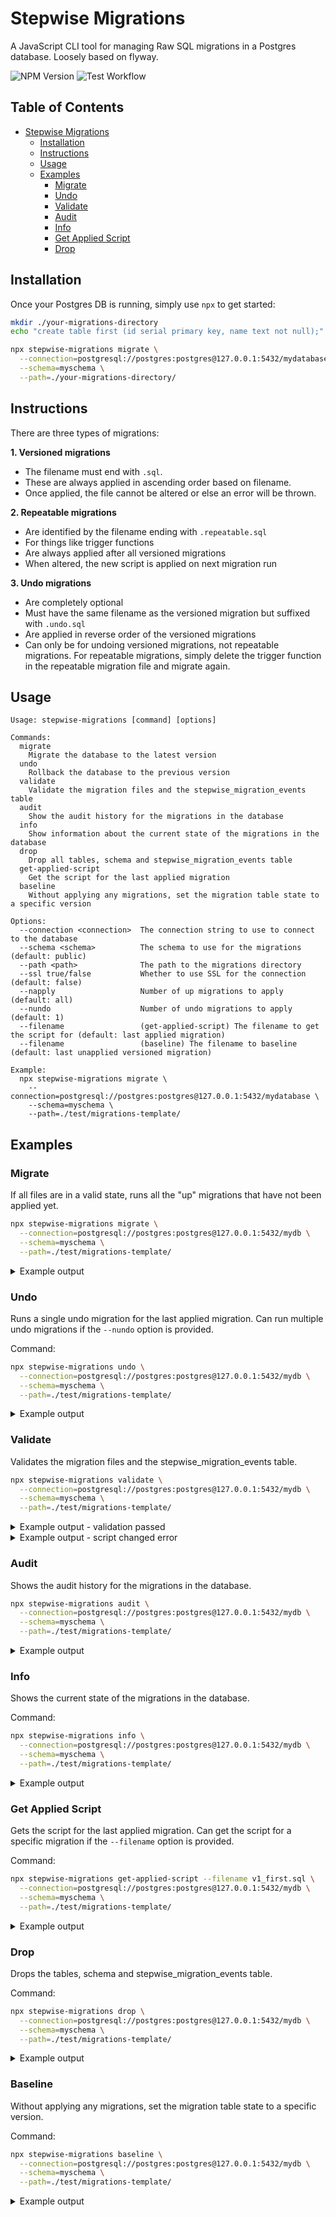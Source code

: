 # Stepwise Migrations

A JavaScript CLI tool for managing Raw SQL migrations in a Postgres database.
Loosely based on flyway.

![NPM Version](https://img.shields.io/npm/v/stepwise-migrations)
![Test Workflow](https://github.com/github/docs/actions/workflows/test.yml/badge.svg)

## Table of Contents

- [Stepwise Migrations](#stepwise-migrations)
  - [Installation](#installation)
  - [Instructions](#instructions)
  - [Usage](#usage)
  - [Examples](#examples)
    - [Migrate](#migrate)
    - [Undo](#undo)
    - [Validate](#validate)
    - [Audit](#audit)
    - [Info](#info)
    - [Get Applied Script](#get-applied-script)
    - [Drop](#drop)

## Installation

Once your Postgres DB is running, simply use `npx` to get started:

```bash
mkdir ./your-migrations-directory
echo "create table first (id serial primary key, name text not null);" > ./your-migrations-directory/v1_first.sql

npx stepwise-migrations migrate \
  --connection=postgresql://postgres:postgres@127.0.0.1:5432/mydatabase \
  --schema=myschema \
  --path=./your-migrations-directory/
```

## Instructions

There are three types of migrations:

<b>1. Versioned migrations</b>

- The filename must end with `.sql`.
- These are always applied in ascending order based on filename.
- Once applied, the file cannot be altered or else an error will be thrown.

<b>2. Repeatable migrations</b>

- Are identified by the filename ending with `.repeatable.sql`
- For things like trigger functions
- Are always applied after all versioned migrations
- When altered, the new script is applied on next migration run

<b>3. Undo migrations</b>

- Are completely optional
- Must have the same filename as the versioned migration but suffixed with `.undo.sql`
- Are applied in reverse order of the versioned migrations
- Can only be for undoing versioned migrations, not repeatable migrations. For repeatable migrations, simply delete the trigger function in the repeatable migration file and migrate again.

## Usage

```text
Usage: stepwise-migrations [command] [options]

Commands:
  migrate
    Migrate the database to the latest version
  undo
    Rollback the database to the previous version
  validate
    Validate the migration files and the stepwise_migration_events table
  audit
    Show the audit history for the migrations in the database
  info
    Show information about the current state of the migrations in the database
  drop
    Drop all tables, schema and stepwise_migration_events table
  get-applied-script
    Get the script for the last applied migration
  baseline
    Without applying any migrations, set the migration table state to a specific version

Options:
  --connection <connection>  The connection string to use to connect to the database
  --schema <schema>          The schema to use for the migrations (default: public)
  --path <path>              The path to the migrations directory
  --ssl true/false           Whether to use SSL for the connection (default: false)
  --napply                   Number of up migrations to apply (default: all)
  --nundo                    Number of undo migrations to apply (default: 1)
  --filename                 (get-applied-script) The filename to get the script for (default: last applied migration)
  --filename                 (baseline) The filename to baseline (default: last unapplied versioned migration)

Example:
  npx stepwise-migrations migrate \
    --connection=postgresql://postgres:postgres@127.0.0.1:5432/mydatabase \
    --schema=myschema \
    --path=./test/migrations-template/
```

## Examples

[comment]: <> (Start of examples)

### Migrate

If all files are in a valid state, runs all the "up" migrations that have not been applied yet.

```bash
npx stepwise-migrations migrate \
  --connection=postgresql://postgres:postgres@127.0.0.1:5432/mydb \
  --schema=myschema \
  --path=./test/migrations-template/
```

<details>

<summary>Example output</summary>

```text
Creating schema myschema... done!
Creating stepwise_migration_events table... done!
Applying versioned migration v1_first.sql... done!
Applying versioned migration v2_second.sql... done!
Applying versioned migration v3_third.sql... done!
Applying repeatable migration v0_get_number.repeatable.sql... done!
All done! Applied 4 migrations
All applied versioned migrations:
┌─────────┬────┬─────────────┬─────────────────┬────────────┬──────────────────────────────┐
│ (index) │ id │ type        │ filename        │ applied_by │ applied_at                   │
├─────────┼────┼─────────────┼─────────────────┼────────────┼──────────────────────────────┤
│ 0       │ 1  │ 'versioned' │ 'v1_first.sql'  │ 'postgres' │ '2024-11-25 15:25:55.799253' │
│ 1       │ 2  │ 'versioned' │ 'v2_second.sql' │ 'postgres' │ '2024-11-25 15:25:55.80306'  │
│ 2       │ 3  │ 'versioned' │ 'v3_third.sql'  │ 'postgres' │ '2024-11-25 15:25:55.80534'  │
└─────────┴────┴─────────────┴─────────────────┴────────────┴──────────────────────────────┘
All applied repeatable migrations:
┌─────────┬────┬──────────────┬────────────────────────────────┬────────────┬──────────────────────────────┐
│ (index) │ id │ type         │ filename                       │ applied_by │ applied_at                   │
├─────────┼────┼──────────────┼────────────────────────────────┼────────────┼──────────────────────────────┤
│ 0       │ 4  │ 'repeatable' │ 'v0_get_number.repeatable.sql' │ 'postgres' │ '2024-11-25 15:25:55.807375' │
└─────────┴────┴──────────────┴────────────────────────────────┴────────────┴──────────────────────────────┘
Unapplied versioned migrations:
┌─────────┐
│ (index) │
├─────────┤
└─────────┘
```

</details>

### Undo

Runs a single undo migration for the last applied migration.
Can run multiple undo migrations if the `--nundo` option is provided.

Command:

```bash
npx stepwise-migrations undo \
  --connection=postgresql://postgres:postgres@127.0.0.1:5432/mydb \
  --schema=myschema \
  --path=./test/migrations-template/
```

<details>

<summary>Example output</summary>

```text
Applying undo migration v3_third.undo.sql... done!
All done! Performed 1 undo migration
All applied versioned migrations:
┌─────────┬────┬─────────────┬─────────────────┬────────────┬──────────────────────────────┐
│ (index) │ id │ type        │ filename        │ applied_by │ applied_at                   │
├─────────┼────┼─────────────┼─────────────────┼────────────┼──────────────────────────────┤
│ 0       │ 1  │ 'versioned' │ 'v1_first.sql'  │ 'postgres' │ '2024-11-25 15:25:55.799253' │
│ 1       │ 2  │ 'versioned' │ 'v2_second.sql' │ 'postgres' │ '2024-11-25 15:25:55.80306'  │
│ 2       │ 3  │ 'versioned' │ 'v3_third.sql'  │ 'postgres' │ '2024-11-25 15:25:55.80534'  │
└─────────┴────┴─────────────┴─────────────────┴────────────┴──────────────────────────────┘
All applied repeatable migrations:
┌─────────┬────┬──────────────┬────────────────────────────────┬────────────┬──────────────────────────────┐
│ (index) │ id │ type         │ filename                       │ applied_by │ applied_at                   │
├─────────┼────┼──────────────┼────────────────────────────────┼────────────┼──────────────────────────────┤
│ 0       │ 4  │ 'repeatable' │ 'v0_get_number.repeatable.sql' │ 'postgres' │ '2024-11-25 15:25:55.807375' │
└─────────┴────┴──────────────┴────────────────────────────────┴────────────┴──────────────────────────────┘
Unapplied versioned migrations:
┌─────────┐
│ (index) │
├─────────┤
└─────────┘
```

</details>

### Validate

Validates the migration files and the stepwise_migration_events table.

```bash
npx stepwise-migrations validate \
  --connection=postgresql://postgres:postgres@127.0.0.1:5432/mydb \
  --schema=myschema \
  --path=./test/migrations-template/
```

<details>

<summary>Example output - validation passed</summary>

```text
Validation passed
All applied versioned migrations:
┌─────────┬────┬─────────────┬─────────────────┬────────────┬──────────────────────────────┐
│ (index) │ id │ type        │ filename        │ applied_by │ applied_at                   │
├─────────┼────┼─────────────┼─────────────────┼────────────┼──────────────────────────────┤
│ 0       │ 1  │ 'versioned' │ 'v1_first.sql'  │ 'postgres' │ '2024-11-25 15:25:55.799253' │
│ 1       │ 2  │ 'versioned' │ 'v2_second.sql' │ 'postgres' │ '2024-11-25 15:25:55.80306'  │
└─────────┴────┴─────────────┴─────────────────┴────────────┴──────────────────────────────┘
All applied repeatable migrations:
┌─────────┬────┬──────────────┬────────────────────────────────┬────────────┬──────────────────────────────┐
│ (index) │ id │ type         │ filename                       │ applied_by │ applied_at                   │
├─────────┼────┼──────────────┼────────────────────────────────┼────────────┼──────────────────────────────┤
│ 0       │ 4  │ 'repeatable' │ 'v0_get_number.repeatable.sql' │ 'postgres' │ '2024-11-25 15:25:55.807375' │
└─────────┴────┴──────────────┴────────────────────────────────┴────────────┴──────────────────────────────┘
Unapplied versioned migrations:
┌─────────┬─────────────┬────────────────┐
│ (index) │ type        │ filename       │
├─────────┼─────────────┼────────────────┤
│ 0       │ 'versioned' │ 'v3_third.sql' │
└─────────┴─────────────┴────────────────┘
```

</details>

<details>

<summary>Example output - script changed error</summary>

```
There were errors loading the migration state. Please fix the errors and try again.
  - Versioned migration v1_first.sql has been altered. Cannot migrate in current state.

@@ -2,3 +2,5 @@ create table first (
   id serial primary key,
   name text not null
 );
+
+ALTER TABLE first ADD COLUMN age int;
\ No newline at end of file
```

</details>

### Audit

Shows the audit history for the migrations in the database.

```bash
npx stepwise-migrations audit \
  --connection=postgresql://postgres:postgres@127.0.0.1:5432/mydb \
  --schema=myschema \
  --path=./test/migrations-template/
```

<details>

<summary>Example output</summary>

```text
Event history:
┌─────────┬────┬──────────────┬────────────────────────────────┬────────────┬──────────────────────────────┐
│ (index) │ id │ type         │ filename                       │ applied_by │ applied_at                   │
├─────────┼────┼──────────────┼────────────────────────────────┼────────────┼──────────────────────────────┤
│ 0       │ 1  │ 'versioned'  │ 'v1_first.sql'                 │ 'postgres' │ '2024-11-25 15:25:55.799253' │
│ 1       │ 2  │ 'versioned'  │ 'v2_second.sql'                │ 'postgres' │ '2024-11-25 15:25:55.80306'  │
│ 2       │ 3  │ 'versioned'  │ 'v3_third.sql'                 │ 'postgres' │ '2024-11-25 15:25:55.80534'  │
│ 3       │ 4  │ 'repeatable' │ 'v0_get_number.repeatable.sql' │ 'postgres' │ '2024-11-25 15:25:55.807375' │
│ 4       │ 5  │ 'undo'       │ 'v3_third.undo.sql'            │ 'postgres' │ '2024-11-25 15:25:56.588007' │
└─────────┴────┴──────────────┴────────────────────────────────┴────────────┴──────────────────────────────┘
```

</details>

### Info

Shows the current state of the migrations in the database.

Command:

```bash
npx stepwise-migrations info \
  --connection=postgresql://postgres:postgres@127.0.0.1:5432/mydb \
  --schema=myschema \
  --path=./test/migrations-template/
```

<details>

<summary>Example output</summary>

```text
All applied versioned migrations:
┌─────────┬────┬─────────────┬─────────────────┬────────────┬──────────────────────────────┐
│ (index) │ id │ type        │ filename        │ applied_by │ applied_at                   │
├─────────┼────┼─────────────┼─────────────────┼────────────┼──────────────────────────────┤
│ 0       │ 1  │ 'versioned' │ 'v1_first.sql'  │ 'postgres' │ '2024-11-25 15:25:55.799253' │
│ 1       │ 2  │ 'versioned' │ 'v2_second.sql' │ 'postgres' │ '2024-11-25 15:25:55.80306'  │
└─────────┴────┴─────────────┴─────────────────┴────────────┴──────────────────────────────┘
All applied repeatable migrations:
┌─────────┬────┬──────────────┬────────────────────────────────┬────────────┬──────────────────────────────┐
│ (index) │ id │ type         │ filename                       │ applied_by │ applied_at                   │
├─────────┼────┼──────────────┼────────────────────────────────┼────────────┼──────────────────────────────┤
│ 0       │ 4  │ 'repeatable' │ 'v0_get_number.repeatable.sql' │ 'postgres' │ '2024-11-25 15:25:55.807375' │
└─────────┴────┴──────────────┴────────────────────────────────┴────────────┴──────────────────────────────┘
Unapplied versioned migrations:
┌─────────┬─────────────┬────────────────┐
│ (index) │ type        │ filename       │
├─────────┼─────────────┼────────────────┤
│ 0       │ 'versioned' │ 'v3_third.sql' │
└─────────┴─────────────┴────────────────┘
```

</details>

### Get Applied Script

Gets the script for the last applied migration.
Can get the script for a specific migration if the `--filename` option is provided.

Command:

```bash
npx stepwise-migrations get-applied-script --filename v1_first.sql \
  --connection=postgresql://postgres:postgres@127.0.0.1:5432/mydb \
  --schema=myschema \
  --path=./test/migrations-template/
```

<details>

<summary>Example output</summary>

```text
create table first (
  id serial primary key,
  name text not null
);

```

</details>

### Drop

Drops the tables, schema and stepwise_migration_events table.

Command:

```bash
npx stepwise-migrations drop \
  --connection=postgresql://postgres:postgres@127.0.0.1:5432/mydb \
  --schema=myschema \
  --path=./test/migrations-template/
```

<details>

<summary>Example output</summary>

```text
Dropping the tables, schema and migration history table... done!
```

</details>

### Baseline

Without applying any migrations, set the migration table state to a specific version.

Command:

```bash
npx stepwise-migrations baseline \
  --connection=postgresql://postgres:postgres@127.0.0.1:5432/mydb \
  --schema=myschema \
  --path=./test/migrations-template/
```

<details>

<summary>Example output</summary>

```text
Creating schema myschema... done!
Creating stepwise_migration_events table... done!
Baselining v1_first.sql... done!
Baselining v2_second.sql... done!
Baselining v3_third.sql... done!
All done! (Shadow)-applied 3 migrations to baseline to v3_third.sql
```

</details>

[comment]: <> (End of examples)
